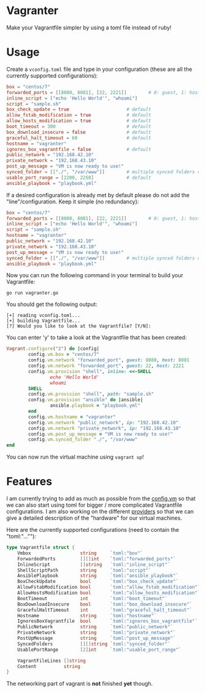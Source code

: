 # Vagranter
Make your Vagrantfile simpler by using a toml file instead of ruby!

# Usage
Create a `vconfig.toml` file and type in your configuration (these are all the currently supported configurations):
```toml
box = "centos/7"
forwarded_ports = [[8080, 8081], [22, 2221]]        # 0: guest, 1: host
inline_script = ["echo 'Hello World'", "whoami"]
script = "sample.sh"
box_check_update = true                     # default
allow_fstab_modification = true             # default
allow_hosts_modification = true             # default
boot_timeout = 300                          # default
box_download_insecure = false               # default
graceful_halt_timeout = 60                  # default
hostname = "vagranter"
ignores_box_vagrantfile = false             # default
public_network = "192.168.42.10"
private_network = "192.168.43.10"
post_up_message = "VM is now ready to use!"
synced_folder = [["./", "/var/www"]]        # multiple synced folders can be defined; 0: host, 1: guest
usable_port_range = [2200, 2250]            # default
ansible_playbook = "playbook.yml"
```

If a desired configuration is already met by default please do not add the "line"/configuration. Keep it simple (no redundancy):
```toml
box = "centos/7"
forwarded_ports = [[8080, 8081], [22, 2221]]        # 0: guest, 1: host
inline_script = ["echo 'Hello World'", "whoami"]
script = "sample.sh"
hostname = "vagranter"
public_network = "192.168.42.10"
private_network = "192.168.43.10"
post_up_message = "VM is now ready to use!"
synced_folder = [["./", "/var/www"]]        # multiple synced folders can be defined; 0: host, 1: guest
ansible_playbook = "playbook.yml"
```

Now you can run the following command in your terminal to build your Vagrantfile:
```
go run vagranter.go
```

You should get the following output:
```
[+] reading vconfig.toml...
[+] building Vagrantfile...
[?] Would you like to look at the Vagrantfile? [Y/N]:
```

You can enter 'y' to take a look at the Vagrantfile that has been created:
```ruby
Vagrant.configure("2") do |config|
        config.vm.box = "centos/7"
        config.vm.network "forwarded_port", guest: 8080, host: 8081
        config.vm.network "forwarded_port", guest: 22, host: 2221
        config.vm.provision "shell", inline: <<-SHELL
                echo 'Hello World'
                whoami
        SHELL
        config.vm.provision "shell", path: "sample.sh"
        config.vm.provision "ansible" do |ansible|
                ansible.playbook = "playbook.yml"
        end
        config.vm.hostname = "vagranter"
        config.vm.network "public_network", ip: "192.168.42.10"
        config.vm.network "private_network", ip: "192.168.43.10"
        config.vm.post_up_message = "VM is now ready to use!"
        config.vm.synced_folder "./", "/var/www"
end
```

You can now run the virtual machine using `vagrant up`!

# Features
I am currently trying to add as much as possible from the [config.vm](https://developer.hashicorp.com/vagrant/docs/vagrantfile/machine_settings) so that we can also start using toml
for bigger / more complicated Vagrantfile configurations. I am also working on the different [providers](https://developer.hashicorp.com/vagrant/docs/providers) so that we can give a detailed description of the "hardware" for our virtual machines.

Here are the currently supported configurations (need to contain the "toml:"...""):
```go
type Vagrantfile struct {
	Vmbox                  string     `toml:"box"`
	ForwardedPorts         [][]int    `toml:"forwarded_ports"`          // default: -
	InlineScript           []string   `toml:"inline_script"`            // default: -
	ShellScriptPath        string     `toml:"script"`                   // default: -
	AnsiblePlaybook        string     `toml:"ansible_playbook"`         // default: -
	BoxCheckUpdate         bool       `toml:"box_check_update"`         // default: true
	AllowFstabModification bool       `toml:"allow_fstab_modification"` // default: true
	AllowHostsModification bool       `toml:"allow_hosts_modification"` // default: true
	BootTimeout            int        `toml:"boot_timeout"`             // default: 300
	BoxDownloadInsecure    bool       `toml:"box_download_insecure"`    // default: false
	GracefulHaltTimeout    int        `toml:"graceful_halt_timeout"`    // default: 60
	Hostname               string     `toml:"hostname"`                 // default: -
	IgnoresBoxVagrantfile  bool       `toml:"ignores_box_vagrantfile"`  // default: false
	PublicNetwork          string     `toml:"public_network"`           // default: -
	PrivateNetwork         string     `toml:"private_network"`          // default: -
	PostUpMessage          string     `toml:"post_up_message"`          // default: -
	SyncedFolders          [][]string `toml:"synced_folder"`            // default: -
	UsablePortRange        [2]int     `toml:"usable_port_range"`        // default: 2200..2250

	VagrantFileLines []string
	Content          string
}
```
The networking part of vagrant is **not** finished **yet** though.
